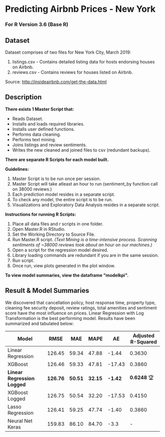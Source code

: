 # Predicting Airbnb Prices - New York

### For R Version 3.6 (Base R)

## Dataset

Dataset comprises of two files for New York City, March 2019:
1. listings.csv - Contains detailed listing data for hosts endorsing houses on Airbnb.
2. reviews.csv - Contains reviews for houses listed on Airbnb.

Source: http://insideairbnb.com/get-the-data.html

## Description

**There exists 1 Master Script that:**
- Reads Dataset.
- Installs and loads required libraries.
- Installs user defined functions.
- Performs data cleaning.
- Performs text mining.
- Joins listings and review sentiments.
- Writes the new cleaned and joined files to csv (redundant backups).

**There are separate R Scripts for each model built.**

**Guidelines:**
1. Master Script is to be run once per session.
2. Master Script will take atleast an hour to run (sentiment_by function call on 38000 reviews.)
3. Each prediction model resides in a separate script.
4. To check any model, the entire script is to be run.
5. Visualizations and Exploratory Data Analysis resides in a separate script.

**Instructions for running R Scripts:**
1. Place all data files and r scripts in one folder.
2. Open Master.R in RStudio.
3. Set the Working Directory to Source File.
4. Run Master.R script. *(Text Mining is a time-intensive process.
Scanning sentiments of ~38000 reviews took about an hour on our machines.)*
5. Open a script for the regression model desired.
6. Library loading commands are redundant if you are in the same session.
7. Run script.
8. Once run, view plots generated in the plot window.
	  
**To view model summaries, view the dataframe "modelkpi".**


## Result & Model Summaries

We discovered that cancellation policy, host response time, property type, cleaning fee security deposit, review ratings, 
total amenities and sentiment score have the most influence on prices. Linear Regression with Log Transformation is the best performing model. Results have been summarized and tabulated below:

| Model | RMSE | MAE | MAPE | AE | Adjusted R-Squared |
|---|---|---|---|---|---|
| Linear Regression | 126.45 | 59.34 | 47.88 | -1.44 | 0.3630 |
| XGBoost | 126.46 | 59.33 | 47.81 | -17.43 | 0.3860 |
| **Linear Regression Logged**  | **126.76** | **50.51** | **32.15** | **-1.42** | **0.6248** :trophy:|
| XGBoost Logged | 126.75 | 50.54 | 32.20 | -17.53 | 0.4150 |
| Lasso Regression | 126.41 | 59.25 | 47.74 | -1.40 |0.3860 |
| Neural Net Keras | 159.83 | 86.10 | 84.70 | -3.3 | - |
